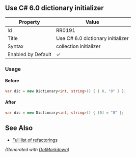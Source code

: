 ## Use C\# 6\.0 dictionary initializer

| Property           | Value                               |
| ------------------ | ----------------------------------- |
| Id                 | RR0191                              |
| Title              | Use C\# 6\.0 dictionary initializer |
| Syntax             | collection initializer              |
| Enabled by Default | &#x2713;                            |

### Usage

#### Before

```csharp
var dic = new Dictionary<int, string>() { { 0, "0" } };
```

#### After

```csharp
var dic = new Dictionary<int, string>() { [0] = "0" };
```

## See Also

* [Full list of refactorings](Refactorings.md)


*\(Generated with [DotMarkdown](http://github.com/JosefPihrt/DotMarkdown)\)*